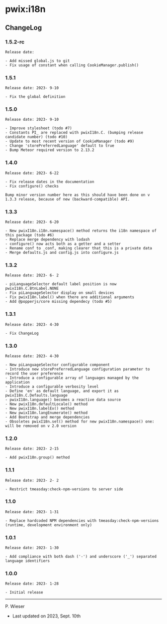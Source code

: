 # pwix:i18n

## ChangeLog

### 1.5.2-rc

    Release date: 

    - Add missed global.js to git
    - Fix usage of constant when calling CookieManager.publish()

### 1.5.1

    Release date: 2023- 9-10

    - Fix the global definition

### 1.5.0

    Release date: 2023- 9-10

    - Improve stylesheet (todo #7)
    - Constants PI_ are replaced with pwixI18n.C. (bumping release candidate number) (todo #10)
    - Update to most recent version of CookieManager (todo #9)
    - Change 'storePreferredLanguage' default to true
    - Bump Meteor required version to 2.13.2

### 1.4.0

    Release date: 2023- 6-22

    - Fix release dates in the documentation
    - Fix configure() checks

    Bump minor version number here as this should have been done on v 1.3.3 release, because of new (backward-compatible) API.

### 1.3.3

    Release date: 2023- 6-20

    - New pwixI18n.i18n.namespace() method returns the i18n namespace of this package (todo #6)
    - Replace merge dependency with lodash
    - configure() now acts both as a getter and a setter
    - Rename conf to _conf, making clearer that this is a private data
    - Merge defaults.js and config.js into configure.js

### 1.3.2

    Release date: 2023- 6- 2

    - piLanguageSelector default label position is now pwixI18n.C.BtnLabel.NONE
    - Fix piLanguageSelector display on small devices
    - Fix pwixI18n.label() when there are additional arguments
    - Add @popperjs/core missing dependecy (todo #5)

### 1.3.1

    Release date: 2023- 4-30

    - Fix ChangeLog

### 1.3.0

    Release date: 2023- 4-30

    - New piLanguageSelector configurable component
    - Introduce new storePreferredLanguage configuration parameter to record the user preference
    - Introduce a configurable array of languages managed by the application
    - Introduce a configurable verbosity level
    - Define 'en' as default language, and export it as pwixI18n.C.Defaults.language
    - pwixI18n.language() becomes a reactive data source
    - New pwixI18n.defaultLocale() method
    - New pwixI18n.labelEx() method
    - New pwixI18n.langEnumerate() method
    - Add Bootstrap and merge dependencies
    - Obsoletes pwixI18n.set() method for new pwixI18n.namespace() one: will be removed on v 2.0 version

### 1.2.0

    Release date: 2023- 2-15

    - Add pwixI18n.group() method

### 1.1.1

    Release date: 2023- 2- 2

    - Restrict tmeasday:check-npm-versions to server side

### 1.1.0

    Release date: 2023- 1-31

    - Replace hardcoded NPM dependencies with tmeasday:check-npm-versions (runtime, development environment only)

### 1.0.1

    Release date: 2023- 1-30

    - Add compliance with both dash ('-') and underscore ('_') separated language identifiers

### 1.0.0

    Release date: 2023- 1-28

    - Initial release

---
P. Wieser
- Last updated on 2023, Sept. 10th
